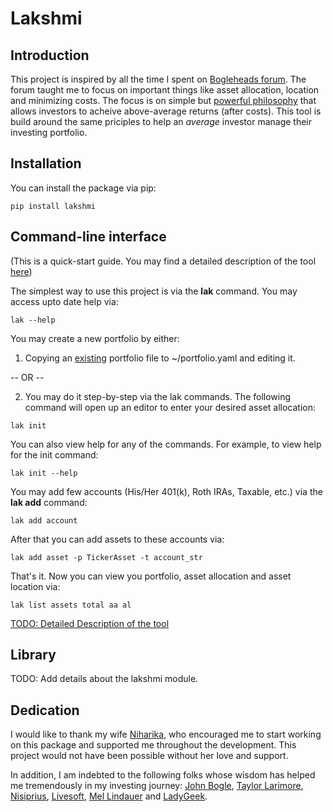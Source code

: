 # Lakshmi

## Introduction
This project is inspired by all the time I spent on
[Bogleheads forum](bogleheads.org). The forum taught me to focus on important
things like asset allocation, location and minimizing costs. The focus is on
simple but [powerful philosophy](https://www.bogleheads.org/wiki/Bogleheads%C2%AE_investment_philosophy)
that allows investors to acheive above-average
returns (after costs). This tool is build around the same priciples to help
an _average_ investor manage their investing portfolio.

## Installation

You can install the package via pip:
```
pip install lakshmi
```

## Command-line interface

(This is a quick-start guide. You may find a detailed description of
the tool [here](add_link))

The simplest way to use this project is via the **lak** command. You may
access upto date help via:

```
lak --help
```

You may create a new portfolio by either:
1. Copying an [existing](TODO) portfolio file to ~/portfolio.yaml and editing
it.

-- OR --

2. You may do it step-by-step via the lak commands. The following command will
open up an editor to enter your desired asset allocation:
```
lak init
```

You can also view help for any of the commands. For example, to view help for
the init command:
```
lak init --help
```

You may add few accounts (His/Her 401(k), Roth IRAs, Taxable, etc.) via
the **lak add** command:
```
lak add account
```
After that you can add assets to these accounts via:
```
lak add asset -p TickerAsset -t account_str
```

That's it. Now you can view you portfolio, asset allocation and asset location via:
```
lak list assets total aa al
```

[TODO: Detailed Description of the tool](todo)

## Library

TODO: Add details about the lakshmi module.

## Dedication

I would like to thank my wife [Niharika](http://niharika.org), who encouraged me to
start working on this package and supported me throughout the development.
This project would not have been possible without her love and support.

In addition, I am indebted to the following folks whose wisdom has helped me
tremendously in my investing journey:
[John Bogle](https://en.wikipedia.org/wiki/John_C._Bogle),
[Taylor Larimore](https://www.bogleheads.org/wiki/Taylor_Larimore),
[Nisiprius](https://www.bogleheads.org/forum/viewtopic.php?t=242756),
[Livesoft](https://www.bogleheads.org/forum/viewtopic.php?t=237269),
[Mel Lindauer](https://www.bogleheads.org/wiki/Mel_Lindauer) and
[LadyGeek](https://www.bogleheads.org/blog/2018/12/04/interview-with-ladygeek-bogleheads-site-administrator/).
